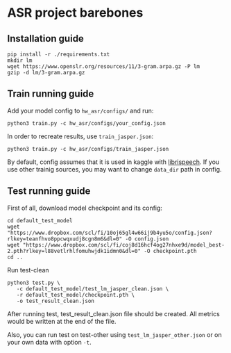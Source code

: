 # ASR project barebones

## Installation guide

```shell
pip install -r ./requirements.txt
mkdir lm
wget https://www.openslr.org/resources/11/3-gram.arpa.gz -P lm
gzip -d lm/3-gram.arpa.gz
```
## Train running guide
Add your model config to `hw_asr/configs/` and run:

```shell
python3 train.py -c hw_asr/configs/your_config.json
```
In order to recreate results, use `train_jasper.json`:
```shell
python3 train.py -c hw_asr/configs/train_jasper.json
```
By default, config assumes that it is used in kaggle with [librispeech](https://www.kaggle.com/datasets/a24998667/librispeech/). If you use other trainig sources, you may want to change `data_dir` path in config.
## Test running guide
First of all, download model checkpoint and its config:
```shell
cd default_test_model
wget "https://www.dropbox.com/scl/fi/10oj65gl4w66ij9b4yu5o/config.json?rlkey=teanfhvo8ppcwqxudj8cgn8m6&dl=0" -O config.json
wget "https://www.dropbox.com/scl/fi/coj8d16hcf4og27nhxe9d/model_best-2.pth?rlkey=l88vetlrhlfomuhwjdk1idmn0&dl=0" -O checkpoint.pth
cd ..
```
Run test-clean
```shell
python3 test.py \
   -c default_test_model/test_lm_jasper_clean.json \
   -r default_test_model/checkpoint.pth \
   -o test_result_clean.json
```
After running test, test_result_clean.json file should be created. All metrics would be written at the end of the file.

Also, you can run test on test-other using `test_lm_jasper_other.json` or on your own data with option `-t`.
